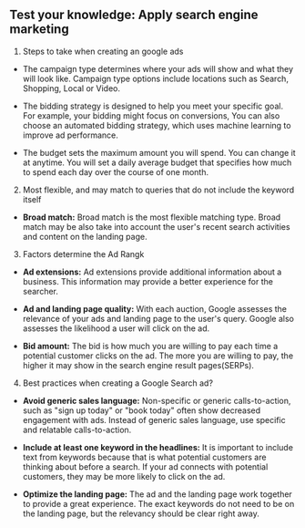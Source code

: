 ## Test your knowledge: Apply search engine marketing

1. Steps to take when creating an google ads

- The campaign type determines where your ads will show and what they will look like. Campaign type options include locations such as Search, Shopping, Local or Video.

- The bidding strategy is designed to help you meet your specific goal. For example, your bidding might focus on conversions, You can also choose an automated bidding strategy, which uses machine learning to improve ad performance.

- The budget sets the maximum amount you will spend. You can change it at anytime. You will set a daily average budget that specifies how much to spend each day over the course of one month.


2. Most flexible, and may match to queries that do not include the keyword itself

- **Broad match:**
Broad match is the most flexible matching type. Broad match may be also take into account the user's recent search activities and content on the landing page.

3. Factors determine the Ad Rangk

- **Ad extensions:**
Ad extensions provide additional information about a business. This information may provide a better experience for the searcher. 

- **Ad and landing page quality:**
With each auction, Google assesses the relevance of your ads and landing page to the user's query. Google also assesses the likelihood a user will click on the ad.

- **Bid amount:**
The bid is how much you are willing to pay each time a potential customer clicks on the ad. The more you are willing to pay, the higher it may show in the search engine result pages(SERPs).

4. Best practices when creating a Google Search ad?

- **Avoid generic sales language:**
Non-specific or generic calls-to-action, such as "sign up today" or "book today" often show decreased engagement with ads. Instead of generic sales language, use specific and relatable calls-to-action.

- **Include at least one keyword in the headlines:**
It is important to include text from keywords because that is what potential customers are thinking about before a search. If your ad connects with potential customers, they may be more likely to click on the ad.

- **Optimize the landing page:**
The ad and the landing page work together to provide a great experience. The exact keywords do not need to be on the landing page, but the relevancy should be clear right away.